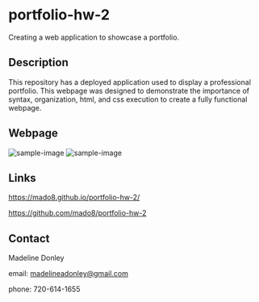 # portfolio-hw-2

Creating a web application to showcase a portfolio.

## Description 
This repository has a deployed application used to display a professional portfolio. This webpage was designed to demonstrate the importance of syntax, organization, html, and css execution to create a fully functional webpage.

## Webpage 

![sample-image](https://user-images.githubusercontent.com/88465484/132628193-73c0928e-2ba8-4f9e-8c93-aff766165432.png)
![sample-image](https://user-images.githubusercontent.com/88465484/132628271-f20271cb-de50-4f0a-b2d8-11bf2d231881.png)

## Links

https://mado8.github.io/portfolio-hw-2/

https://github.com/mado8/portfolio-hw-2

## Contact

Madeline Donley 

email: madelineadonley@gmail.com

phone: 720-614-1655


